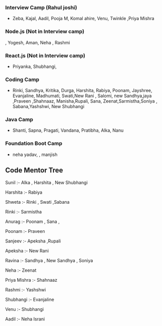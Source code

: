 ### Interview Camp (Rahul joshi)

- Zeba, Kajal, Aadil, Pooja M, Komal ahire, Venu, Twinkle ,Priya Mishra

### Node.js (Not in Interview camp)

, Yogesh, Aman, Neha , Rashmi

### React.js (Not in Interview camp)

- Priyanka, Shubhangi, 

### Coding Camp

- Rinki, Sandhya, Kritika, Durga, Harshita, Rabiya, Poonam, Jayshree, Evanjaline, Madhumati, Swati,New Rani , Salomi, new Sandhya,jaya ,Praveen ,Shahnaaz, Manisha,Rupali, Sana, Zeenat,Sarmistha,Soniya , Sabana,Yashshwi, New Shubhangi 


### Java Camp

- Shanti, Sapna, Pragati, Vandana, Pratibha, Alka, Nanu


### Foundation Boot Camp

- neha yadav, , manjish 

## Code Mentor Tree

Sunil :- Alka , Harshita , New Shubhangi 

Harshita :- Rabiya

Shweta :- Rinki , Swati ,Sabana

Rinki :- Sarmistha

Anurag :- Poonam , Sana ,

Poonam :- Praveen

Sanjeev :- Apeksha ,Rupali

Apeksha :- New Rani

Ravina :- Sandhya , New Sandhya , Soniya

Neha :- Zeenat

Priya Mishra :- Shahnaaz

Rashmi :- Yashshwi

Shubhangi :- Evanjaline

Venu :- Shubhangi

Aadil :-    Neha Israni














